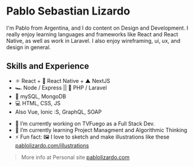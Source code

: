 # Pablo Sebastian Lizardo
I'm Pablo from Argentina, and I do content on Design and Development. I really enjoy learning languages and frameworks like React and React Native, as well as work in Laravel. I also enjoy wireframing, ui, ux, and design in general. 

## Skills and Experience
* ⚛ React + 📱 React Native + ▲ NextJS
* 🏎 Node / Express || 🐘 PHP / Laravel
* 🔋 mySQL, MongoDB
* 💻 HTML, CSS, JS
* Also Vue, Ionic :S, GraphQL, SOAP

- 🔭 I’m currently working on TVFuego as a Full Stack Dev.
- 🌱 I’m currently learning Project Managment and Algorithmic Thinking 
- ⚡ Fun fact: 🖼 I love to sketch and make illustrations like these [pablolizardo.com/illustrations](http://www.pablolizardo.com/illustrations)

<!--
**pablolizardo/pablolizardo** is a ✨ _special_ ✨ repository because its `README.md` (this file) appears on your GitHub profile.

Here are some ideas to get you started:

- 🔭 I’m currently working on ...
- 🌱 I’m currently learning ...
- 👯 I’m looking to collaborate on ...
- 🤔 I’m looking for help with ...
- 💬 Ask me about ...
- 📫 How to reach me: ...
- 😄 Pronouns: ...
- ⚡ Fun fact: ...
-->

> More info at  Personal site [pablolizardo.com](http://www.pablolizardo.com/illustrations)
